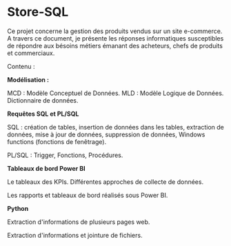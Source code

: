 # Store-SQL

Ce projet concerne la gestion des produits vendus sur un site e-commerce. A travers ce document, je présente les réponses informatiques susceptibles de répondre aux bésoins métiers émanant des acheteurs, chefs de produits et commerciaux.

Contenu :

__Modélisation :__

MCD : Modèle Conceptuel de Données. MLD : Modèle Logique de Données. Dictionnaire de données. 

__Requêtes SQL et PL/SQL__

SQL : création de tables, insertion de données dans les tables, extraction de données, mise à jour de données, suppression de données, Windows functions (fonctions de fenêtrage).

PL/SQL : Trigger, Fonctions, Procédures. 

__Tableaux de bord Power BI__

Le tableaux des KPIs. Différentes approches de collecte de données.

Les rapports et tableaux de bord réalisés sous Power BI.

__Python__

Extraction d'informations de plusieurs pages web.

Extraction d'informations et jointure de fichiers.


<!--
**Brouillon : A supprimer plus tard**

Procedure qui permet d'affecter un produit à un bundle. La procédure reçoit deux infos : le numéro de bundle et la réf_interne du produit.

On a un numéro de bundle : on aimerait savoir les produits (référence interne) associés à ce bundle. Penser à une jointure entre bundle_produits et produits, sur la ref_fabricant

On a une référence interne : on aimerait savoir quelles sont les bundles contenant la référence interne en question.

```sql

select numero from bundle_produits

where exists (

              select reference_interne
              
              from produits p
              
              join bundle_produits b
              
              on p.reference_fabricant = b.reference_fabricant
)
```
__Notion de filtre :__ 

Ajouter un attribut/champ 'filtre' dans les tables marque, gamme, categorie.

Ajouter un attrinbut/champ filtre dansles tables : "marque", "catégories" et "catégories". Ecrire les requêtes associées à la mise en place des filtres.

La mise en place d'un filtre sur une marque se repercute sur les gammes associés à la marque; et donc sur les produits associés aux gammes en question.

La mise en place d'un filtre sur une gamme se repercute sur les produits faisant partie de cette gamme.

La mise en place d'un filtre sur une catégorie se répercute sur les produits faisant partie de cette catégorie.

Avant de retirer un filtre_gamme sur un produit : vérifier que sa gamme n'est pas filtrée (attribut 'filtre' de la gamme en question).

Avant de retirer un filtre_categorie sur un produit : vérifier que sa catégorie n'est pas filtrée (attribut 'filtre' de la catégorie en question).

------------------------------------------------------------------------------------------------------------------------------------------------------------------

Récupérer le titre de chaque produit et l'intégrer en début de la déscription produit de la réf concernée.

------------------------------------------------------------------------------------------------------------------------------------------------------------------


Mettre en place une fonction qui vérifie qu'une référence_interne est unique (n'existe pas en doublon) dans la base de données.

Phase : vert (en ligne), gris (à statuer) par défaut, orange (pas de stock), rouge (suspendu)

Les types de produits

L'affectation de produit à un acheteur ou à un chef de produit, se fait par "marque". Modifier le MCD

Typage : 

P : produit physique

W : extension de garantie

L : Licence d'accès à des logiciels

Service (I : interne, E : externe, S : mise en relation entre le client et le prestataire)

C : crédit (ligne comptable)

-->

<!--
Pour plusieurs réfs : récupérer le "contenu marketing" (texte brute) et l'entourer dans la balise HTML de type paragraphe.

Allez plus loin : 

Séparer le "texte brute" en plusieurs parties (taille à définir). Encadrer chaque partie dans une balise HTML de type paragraphe.
-->

<!--
J'ai une liste de Bundle : 
pour chaque Bundle : je veux savoir la situation (Phase, Visible sur le Web) de chaque constituant le Bundle.
-->

<!-- Process : Gestion des réfs mises en ligne :

Créer un trigger qui écoute le champ phase des produits "qui ne sont pas en ligne". 

Si le produit est mis en ligne (passage à la phase "verte"), alors : la réf est enregistrée dans une table "suivi_ref_mises_en_phase_verte".

Ces réfs nouvellement mise en ligne sont alors visibles dans une "page dans TMS". Un clic sur un produit nous conduit vers la page TMS du produit en question, afin de voir ce qu'il faut améliorer : titre, visuel, CM, désignation, Spécs

Une fois la réf traitée : il faut le signifier dans la "page dans TMS". Ceci afin que le produit soit retirée de la liste.

-->

<!-- Besoin métier 
Parcourir une liste de réf
Pour chaque désignaion, retirer un mot donnée
-->

<!--
Pour plusieurs réfs, je souhaite qu'on intègre :
 
1/2
Spécification(s) Principale(s) Cnet
Spécification(s) Etendue(s) Cnet
Image(s) Cnet

2/2 Pour les mêmes réfs : 
Est-il possible d'intégrer à la place du "titre", les données C|Net suivante ?
Spécification(s) Principale(s) Cnet -> Description du produit :
-->

<!-- GRANT
https://www.techbrothersit.com/2018/11/grant-permission-to-individual-fields.html
-->

<!--
Grâce au web scraping : rechercher les pages web contenant le texte "Description produit non disponible pour le moment et nous en sommes désolés.".

En utilisant SQL : Remplacer le texte "Description produit non disponible pour le moment et nous en sommes désolés." par le titre du produit.

Il sera question de renseigner manuellement chaque URL, ce qui peut être chronophage. Refléchir à comment automatiser
-->

<!--

```python
import pandas as pd

# df = pd.read_excel(r"C:/Users/aimegael.boudzoumou/Documents/export.xlsx", sheet_name="Feuil", header=0, usecols='A:C', nrows=5, skiprows=None, na_values=['NA','-','N/A'])

df = pd.read_excel("mes_fichiers/Export.xlsx", sheet_name="Feuil1", header=0, index_col=[1])

df_acer = pd.read_excel("mes_fichiers/Export.xlsx", sheet_name="export_de_cnet_Acer", index_col=[1])

df_acer

liste_index_et_fabricant=df["NomFabricant"].drop_duplicates()

liste_fabricant = []

for element in liste_index_et_fabricant:
    liste_fabricant.append(element)

liste_fabricant
```

-->

